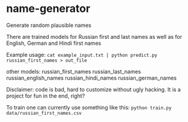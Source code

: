 # name-generator
Generate random plausible names

There are trained models for Russian first and last names as
well as for English, German and Hindi first names

Example usage:
`cat example_input.txt | python predict.py russian_first_names > out_file`

other models:
russian_first_names
russian_last_names
russian_english_names
russian_hindi_names
russian_german_names

Disclaimer: code is bad, hard to customize without ugly hacking. It is a project for fun in the end, right?

To train one can currently use something like this:
`python train.py data/russian_first_names.csv`
